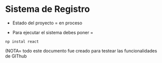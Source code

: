 <h1>Sistema de Registro</h1>

- Estado del proyecto = en proceso

- Para ejecutar el sistema debes poner =

```np instal react```

(NOTA= todo este documento fue creado para testear las funcionalidades de GIThub
